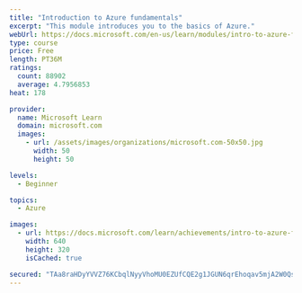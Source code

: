 ```yaml
---
title: "Introduction to Azure fundamentals"
excerpt: "This module introduces you to the basics of Azure."
webUrl: https://docs.microsoft.com/en-us/learn/modules/intro-to-azure-fundamentals/
type: course
price: Free
length: PT36M
ratings:
  count: 88902
  average: 4.7956853
heat: 178

provider:
  name: Microsoft Learn
  domain: microsoft.com
  images:
    - url: /assets/images/organizations/microsoft.com-50x50.jpg
      width: 50
      height: 50

levels:
  - Beginner

topics:
  - Azure

images:
  - url: https://docs.microsoft.com/learn/achievements/intro-to-azure-fundamentals-social.png
    width: 640
    height: 320
    isCached: true

secured: "TAa8raHDyYVVZ76KCbqlNyyVhoMU0EZUfCQE2g1JGUN6qrEhoqav5mjA2W0Qs76kyhMncGeciOWmszFHGqafkyzmVsknxsusb2UkziyejCBP6IYOlRTaG6AskZbXjfA8XBLDWgngLtGQHGTjoMhME6BJ1EIW878FtA5nEsODyK7WSkcb3rJP/itwrSPL9xzzyinyJcANJBCJ9EKV0P1NAAMaIE1SoFRrYMurJRajJFz5v8Fqt29iW+w2TAuLlriv2LYO28cYHg+LzoqeXDuxwdGlWMGP7rDqfq2yK7VGF2mm41KiCBbYJOzXVoRdh+h4sdKs7FZ+CJjc/hUqp/qUJfI7+b+mOp7YP9XyF5IBrqn+fhf9rm/UL/p4kEyNctPJlwtrjPF+Dximm71XZDgghug6QELBKrNwViavtyDXoqiCk4hFT0su6iHmmn0n5qS7;VOAceaJhpwgpORDY8AyA9g=="
---
```


